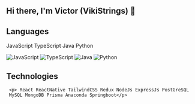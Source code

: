 ## Hi there, I'm Victor (VikiStrings) 👋

 ## Languages
 <p>JavaScript TypeScript Java Python</p>
 <div>
  <img src="https://upload.wikimedia.org/wikipedia/commons/thumb/9/99/Unofficial_JavaScript_logo_2.svg/800px-Unofficial_JavaScript_logo_2.svg.png" alt="JavaScript"/>
  <img src="https://upload.wikimedia.org/wikipedia/commons/thumb/f/f5/Typescript.svg/96px-Typescript.svg.png" alt="TypeScript" />
  <img src="https://upload.wikimedia.org/wikipedia/en/thumb/3/30/Java_programming_language_logo.svg/182px-Java_programming_language_logo.svg.png" alt="Java" />
  <img src="https://upload.wikimedia.org/wikipedia/commons/thumb/c/c3/Python-logo-notext.svg/182px-Python-logo-notext.svg.png" alt="Python" />
 </div>
     
 ## Technologies
     <p> React ReactNative TailwindCSS Redux NodeJs ExpressJs PostGreSQL 
     MySQL MongoDB Prisma Anaconda Springboot</p>
<!--
**ProgViki/ProgViki** is a ✨ _special_ ✨ repository because its `README.md` (this file) appears on your GitHub profile.

Here are some ideas to get you started:

- 🔭 I’m currently working on ...
- 🌱 I’m currently learning ...
- 👯 I’m looking to collaborate on ...
- 🤔 I’m looking for help with ...
- 💬 Ask me about ...
- 📫 How to reach me: ...
- 😄 Pronouns: ...
- ⚡ Fun fact: ...
-->
